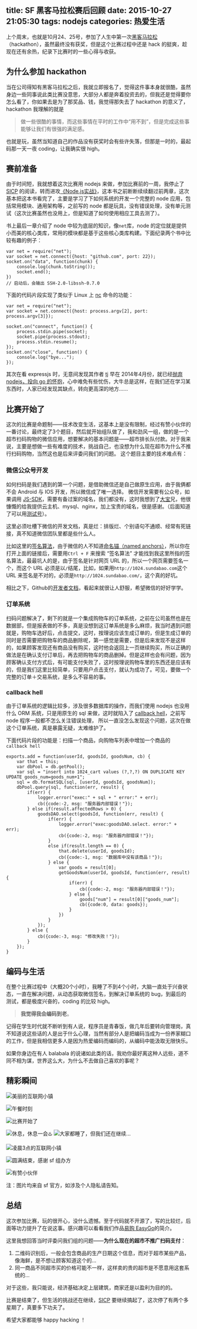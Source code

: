 title: SF 黑客马拉松赛后回顾
date: 2015-10-27 21:05:30
tags: nodejs
categories: 热爱生活
---

上个周末，也就是10月24、25号，参加了人生中第一次[黑客马拉松](http://segmentfault.com/hackathon-2015)（hackathon），虽然最终没有获奖，但是这个比赛过程中还是 hack 的挺爽，趁现在还有余热，纪录下比赛时的一些心得与收获。

## 为什么参加 hackathon

当在公司得知有黑客马拉松之后，我就立即报名了，觉得这件事本身就很酷，虽然身边一些同事说此类比赛没意思，大部分人都是奔着投资去的，但我还是觉得要你怎么看了，你如果去是为了那奖品、钱，我觉得那失去了 hackathon 的意义了，hackathon 我理解的就是
> 做一些很酷的事情，而这些事情在平时的工作中“用不到”，但是完成这些事能够让我们有很强的满足感。

也就是玩，虽然当知道自己的作品没有获奖时会有些许失落，但那是一时的，最起码那一天一夜 coding，让我确实很 high。

## 赛前准备

由于时间短，我就想着这次比赛用 nodejs 来做，参加比赛前的一周，我停止了 [SICP](https://github.com/jiacai2050/sicp) 的阅读，转而进攻[《Node.js实战》](http://book.douban.com/subject/25870705/)，这本书之前断断续续翻过前两章，这次基本把这本书看完了，主要是学习了下如何系统的开发一个完整的 node 应用，包括常用模块、通用架构等，之前写的 node 都是玩具，没有错误处理，没有单元测试（这次比赛虽然也没用上，但是知道了如何使用相应工具去测了）。

书上最后一章介绍了 node 中较为底层的知识，像`net`库，node 的定位就是提供小而美的核心类库，常用的模块都是基于这些核心类库构建。下面纪录两个书中比较有趣的例子：
```
var net = require("net");
var socket = net.connect({host: "github.com", port: 22});
socket.on("data", function(chunk) {
    console.log(chunk.toString());
    socket.end();
})
// 启动后，会输出 SSH-2.0-libssh-0.7.0
```
下面的代码片段实现了类似于 Linux 上 [nc](http://linux.die.net/man/1/nc) 命令的功能：
```
var net = require("net");
var socket = net.connect({host: process.argv[2], port: process.argv[3]});

socket.on("connect", function() {
    process.stdin.pipe(socket);
    socket.pipe(process.stdout);
    process.stdin.resume();
});
socket.on("close", function() {
    console.log("bye...");
});
```
其次在看 expressjs 时，无意间发现其作者 [tj](https://github.com/tj) 早在 2014年4月份，就已经[抛弃 nodejs，投向 go 的怀抱](https://medium.com/@tjholowaychuk/farewell-node-js-4ba9e7f3e52b)，心中难免有些忧伤，大牛总是这样，在我们还在学习某东西时，人家已经发现其缺点，转向更高深的地方......

## 比赛开始了

这次的比赛是命题制——技术改变生活，这基本上是没有限制，经过有赞小伙伴的一番讨论，最终定了3个题目，然后就开始组队做了，我和劲风一组，做的是一个超市扫码购物的微信应用，想要解决的基本问题是——超市排长队付款。对于我来说，主要是想做一些有难度的技术，挑战自己，也没想为什么现在超市为什么不推行扫码购物，当然这也是后来评委问我们的问题。
这个题目主要的技术难点有：

### 微信公众号开发
如何扫码是我们遇到的第一个问题，是借助微信还是自己做原生应用，由于我俩都不会 Android 与 IOS 开发，所以微信成了唯一选择。
微信开发需要有公众号，如果调用 [JS-SDK](http://mp.weixin.qq.com/wiki/7/aaa137b55fb2e0456bf8dd9148dd613f.html)，需要有备过案的域名，我们都没有，这时我想到了[大宝](http://sundabao.com/)兄，他很慷慨的给我提供云主机、mysql、nginx，加上宝贵的域名，很是感谢。（后面知道了可以用[测试号](http://mp.weixin.qq.com/debug/cgi-bin/sandbox?t=sandbox/login)）。

这里必须吐槽下微信的开发文档，真是烂：排版烂、个别语句不通顺、经常有死链接，真不知道微信团队里都是些什么人。

比如这里的[签名算法](http://mp.weixin.qq.com/wiki/7/aaa137b55fb2e0456bf8dd9148dd613f.html)，由于微信的人不知道[命名锚（named anchors）](http://www.w3school.com.cn/html/html_links.asp)，所以你在打开上面的链接后，需要用`Ctrl + F` 来搜索 “签名算法” 才能找到我这里所指的签名算法，最最坑人的是，由于签名是针对网页 URL 的，所以一个网页需要签名一个，而这个 URL 必须是以`/`结尾，比如，如果用`http://1024.sundabao.com`这个 URL 来签名是不对的，必须是`http://1024.sundabao.com/`，这个真的好坑。

相比之下，Github的[开发者文档](https://developer.github.com/v3)，看起来就很让人舒服，希望微信的好好学学。

### 订单系统

扫码问题解决了，剩下的就是一个集成购物车的订单系统，之前在公司虽然也是在数据部，但是报表做的不多，真是没想到这订单系统是多么麻烦，我当时遇到问题就是，购物车选好后，点击提交，这时，按理说应该生成订单的，但是生成订单的同时是否需要把购物车的商品删除呢，第一感觉是需要，但是后来发现不是这样的，如果顾客发现还有商品没有购买，这时他会返回上一页继续购买，所以正确的做法是在确认支付订单后，再去把购物车的商品删掉。但是这样也会有问题，因为顾客确认支付方式后，有可能支付失败了，这时按理说购物车里的东西还是应该有的，但是我们这里比较简单，只要用户点击支付，就认为成功了。可见，要做一个完整的订单＋交易系统，是多么不容易的事。

### callback hell

由于订单系统的逻辑比较多，涉及很多数据库的操作，而我们使用 nodejs 也没用什么 ORM 系统，只是用原生的 sql 来做，这时就陷入了 [callback hell](http://callbackhell.com/)，之前写 node 程序一般都不怎么关注错误处理， 所以一直没怎么发现这个问题，这次在做这个订单系统，真是暴露无疑，太难维护了。

下面代码片段的功能是：扫描一个商品，向购物车列表中增加一个商品的 `callback hell`
```
exports.add = function(userId, goodsId, goodsNum, cb) {
    var that = this;
    var dbPool = db.getPool();
    var sql = "insert into 1024_cart values (?,?,?) ON DUPLICATE KEY UPDATE goods_num=goods_num+1";
    sql = db.formatSQL(sql, [userId, goodsId, goodsNum]);
    dbPool.query(sql, function(err, result) {
        if(err) {
            logger.error("exec:" + sql + " error:" + err);
            cb({code:-2, msg: "服务器内部错误！"});
        } else if(result.affectedRows > 0) {
            goodsDAO.select(goodsId, function(err, result) {
                if(err) {
                    logger.error("exec:goodsDAO.select. error:" + err);
                    cb({code:-2, msg: "服务器内部错误！"});
                }
                else if(result.length == 0) {
                    that.delete(userId, goodsId);
                    cb({code:-1, msg: "数据库中没有该商品！"});
                } else {
                    var goods = result[0];
                    getGoodsNum(userId, goodsId, function(err, result) {
                        if(err) {
                            cb({code:-2, msg: "服务器内部错误！"});
                        } else {
                            goods["num"] = result[0]["goods_num"];
                            cb({code:0, data: goods});
                        }
                    })
                }
            }); 
        } else {
            cb({code:-3, msg: "修改失败！"});
        }
    });
}
```

## 编码与生活

在整个比赛过程中（大概20个小时），我睡了不到4个小时，大脑一直处于兴奋状态，一直在解决问题，从动态获取微信签名，到解决订单系统的 bug，到最后的测试，都是极度兴奋的，coding 的比较 high。

> **我觉得我会编码到老**。

记得在学生时代就不断听到有人说，程序员是青春饭，做几年后要转向管理岗，真不知道说这些话的人是出于什么心理，当然有部分人是把编码当成为一份养家糊口的工作，但是我相信更多人是因为热爱编码而编码的，从编码中能汲取无限快乐。

如果你身边在有人 balabala 的说诸如此类的话，我劝你最好离这种人远些，道不同不相为谋，世界这么大，为什么不去做自己喜欢的事呢？

## 精彩瞬间

![美丽的互联网小镇](https://img.alicdn.com/imgextra/i4/581166664/TB29QBpgFXXXXcOXXXXXXXXXXXX_!!581166664.jpg)


![午餐时刻](https://img.alicdn.com/imgextra/i4/581166664/TB2bstCgFXXXXXSXXXXXXXXXXXX_!!581166664.jpg)

![比赛开始了](https://img.alicdn.com/imgextra/i3/581166664/TB2pBXCgFXXXXanXXXXXXXXXXXX_!!581166664.jpg)

![休息，休息一会♨️](https://img.alicdn.com/imgextra/i4/581166664/TB2dNhogFXXXXXmXpXXXXXXXXXX_!!581166664.jpg)
![大家都睡了，但我们还在继续...](https://img.alicdn.com/imgextra/i4/581166664/TB2ZDFngFXXXXXvXpXXXXXXXXXX_!!581166664.jpg)

![凌晨3点的互联网小镇](https://img.alicdn.com/imgextra/i3/581166664/TB2QsppgFXXXXXQXpXXXXXXXXXX_!!581166664.jpg)

![圆满结束，感谢 sf 组办方](https://img.alicdn.com/imgextra/i1/581166664/TB2w8xkgFXXXXX5XpXXXXXXXXXX_!!581166664.jpg)

![有赞小伙伴](https://img.alicdn.com/imgextra/i1/581166664/TB212BEgFXXXXX0XXXXXXXXXXXX_!!581166664.jpg)

注：图片均来自 sf 官方，如涉及个人隐私请告知。

## 总结

这次参加比赛，玩的很开心，没什么遗憾。至于代码就不开源了，写的比较烂，后面等功力提升了在说这事。感兴趣可以看看我们作品[易购 EasyGo](http://note.youdao.com/share/web/file.html?id=134b727dc48180570c66408da03116d4&type=note)的简介。

这里我想回答当时评委问我们组的问题——**为什么现在的超市不推广扫码支付**：

1. 二维码识别后，一般会包含商品的生产日期这个信息，而对于超市某些产品，像海鲜，是不想让顾客知道这个的...
2. 同一商品不同超市买的价格可能不一样，这样卖的贵的超市是不愿意用这套系统的...

对于这些，我只能说，经济基础决定上层建筑，商家还是以盈利为目的的。

比赛是结束了，但生活的挑战还在继续，[SICP](https://github.com/jiacai2050/sicp) 要继续搞起了，这次停了有两个多星期了，真要多下功夫了。

希望大家都能够 happy hacking ！